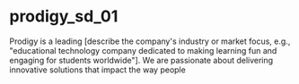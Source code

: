 # prodigy_sd_01

Prodigy is a leading [describe the company's industry or market focus, e.g., "educational technology company dedicated to making learning fun and engaging for students worldwide"]. We are passionate about delivering innovative solutions that impact the way people 
